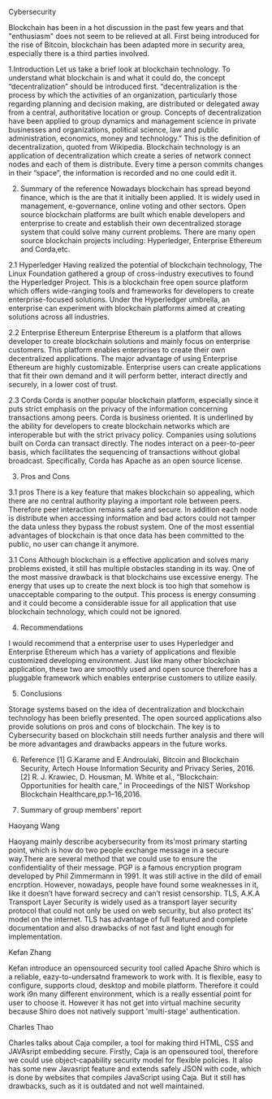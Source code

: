 Cybersecurity

Blockchain has been in a hot discussion in the past few years and that "enthusiasm" does not seem to 
be relieved at all. First being introduced for the rise of Bitcoin, blockchain has been adapted more in security area, especially there is a third parties involved. 

1.Introduction
	Let us take a brief look at blockchain technology. To understand what blockchain is and what it could do, the concept “decentralization” should be introduced first. “decentralization is the process by which the activities of an organization, particularly those regarding planning and decision making, are distributed or delegated away from a central, authoritative location or group. Concepts of decentralization have been applied to group dynamics and management science in private businesses and organizations, political science, law and public administration, economics, money and technology.” This is the definition of decentralization, quoted from Wikipedia. Blockchain technology is an application of decentralization which create a series of network connect nodes and each of them is distribute. Every time a person commits changes in their “space”, the information is recorded and no one could edit it.

2. Summary of the reference
	Nowadays blockchain has spread beyond finance, which is the are that it initially been applied.
It is widely used in management, e-governance, online voting and other sectors. Open source blockchain platforms are built which enable developers and enterprise to create and establish their own decentralized storage system that could solve many current problems. There are many open source blockchain projects including: Hyperledger, Enterprise Ethereum and Corda,etc.

2.1 Hyperledger
	Having realized the potential of blockchain technology, The Linux Foundation gathered a group of cross-industry executives to found the Hyperledger Project. This is a blockchain free open source platform which offers wide-ranging tools and frameworks for developers to create enterprise-focused solutions. Under the Hyperledger umbrella, an enterprise can experiment with blockchain platforms aimed at creating solutions across all industries.

2.2 Enterprise Ethereum
Enterprise Ethereum is a platform that allows developer to create blockchain solutions and mainly focus on enterprise customers. This platform enables enterprises to create their own decentralized applications. The major advantage of using Enterprise Ethereum are highly customizable. Enterprise users can create applications that fit their own demand and it will perform better, interact directly and securely, in a lower cost of trust.

2.3 Corda
	Corda is another popular blockchain platform, especially since it puts strict emphasis on the privacy of the information concerning transactions among peers. Corda is business oriented. It is underlined by the ability for developers to create blockchain networks which are interoperable but with the strict privacy policy. Companies using solutions built on Corda can transact directly. The nodes interact on a peer-to-peer basis, which facilitates the sequencing of transactions without global broadcast. Specifically, Corda has Apache as an open source license.

3. Pros and Cons

3.1 pros
There is a key feature that makes blockchain so appealing, which there are no central authority playing a important role between peers. Therefore peer interaction remains safe and secure. In addition each node is distribute when accessing information and bad actors could not tamper the data unless they bypass the robust system. One of the most essential advantages of blockchain is that once data has been committed to the public, no user can change it anymore.

3.1 Cons
	Although blockchain is a effective application and solves many problems existed, it still has multiple obstacles standing in its way. One of the most massive drawback is that blockchains use excessive energy. The energy that uses up to create the next block is too high that somehow is unacceptable comparing to the output. This process is energy consuming and it could become a considerable issue for all application that use blockchain technology, which could not be ignored.

4. Recommendations

I would recommend that a enterprise user to uses Hyperledger and Enterprise Ethereum which has a variety of applications and flexible customized developing environment. Just like many other blockchain application, these two are smoothly used and open source therefore has a pluggable framework which enables enterprise customers to utilize easily.

5. Conclusions

Storage systems based on the idea of decentralization and blockchain technology has been briefly presented. The open sourced applications also provide solutions on pros and cons of blockchain. The key is to Cybersecurity based on blockchain still needs further analysis and there will be more advantages and drawbacks appears in the future works.

6. Reference
[1] G.Karame and E.Androulaki, Bitcoin and Blockchain Security, Artech House Information Security and Privacy Series, 2016.
[2] R. J. Krawiec, D. Housman, M. White et al., “Blockchain: Opportunities for health care,” in Proceedings of the NIST Workshop Blockchain Healthcare,pp.1–16,2016.

7. Summary of group members' report

Haoyang Wang

Haoyang mainly describe acybersecurity from its'most primary starting point, which is how do two people exchange message in a secure way.There are several method that we could use to ensure the confidentiality of their message. PGP is a famous encryption program developed by Phil Zimmermann in 1991. It was still active in the dild of email encrption. However, nowadays, people have found some weaknesses in it, like it doesn’t have forward secrecy and can’t resist censorship. TLS, A.K.A Transport Layer Security is widely used as a transport layer security protocol that could not only be used on web security, but also protect its' model on the internet. TLS has advantage of full featured and complete documentation and also drawbacks of not fast and light enough for implementation.

Kefan Zhang

Kefan introduce an opensourced security tool  called Apache Shiro which is a reliable, eazy-to-undersatnd framework to work with. It is flexible, easy to configure, supports cloud, desktop and mobile platform. Therefore it could work i9n many different environment, which is a really essential point for user to choose it. However it has not get into virtual machine security because Shiro does not natively support 'multi-stage' authentication.

Charles Thao

Charles talks about Caja compiler, a tool for making third HTML, CSS and JAVAsript embedding secure. Firstly, Caja is an opensoured tool, therefore we could use object-capability security model for flexible policies. It also has some new Javasript feature and extends safely JSON with code, which is done by websites that compiles JavaScript using Caja. But it still has drawbacks, such as it is outdated and not well maintained. 
